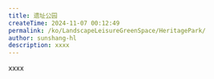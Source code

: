 ```yaml
---
title: 遗址公园
createTime: 2024-11-07 00:12:49
permalink: /ko/LandscapeLeisureGreenSpace/HeritagePark/
author: sunshang-hl
description: xxxx
---
```


xxxx